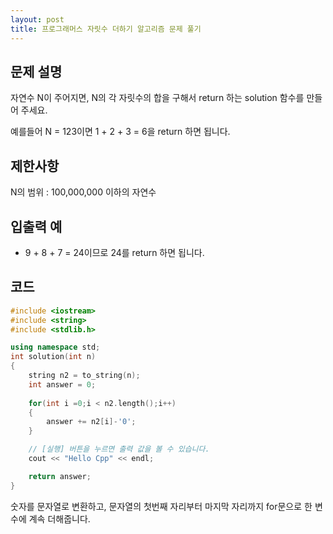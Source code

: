 ```yaml
---
layout: post
title: 프로그래머스 자릿수 더하기 알고리즘 문제 풀기
---
```




## 문제 설명

자연수 N이 주어지면, N의 각 자릿수의 합을 구해서 return 하는 solution 함수를 만들어 주세요.

예를들어 N = 123이면 1 + 2 + 3 = 6을 return 하면 됩니다.

## 제한사항

N의 범위 : 100,000,000 이하의 자연수

## 입출력 예

* 9 + 8 + 7 = 24이므로 24를 return 하면 됩니다.

## 코드

```c++
#include <iostream>
#include <string>
#include <stdlib.h>

using namespace std;
int solution(int n)
{
    string n2 = to_string(n);
    int answer = 0;
    
    for(int i =0;i < n2.length();i++)
    {
        answer += n2[i]-'0';
    }

    // [실행] 버튼을 누르면 출력 값을 볼 수 있습니다.
    cout << "Hello Cpp" << endl;

    return answer;
}
```

숫자를 문자열로 변환하고, 문자열의 첫번째 자리부터 마지막 자리까지 for문으로 한 변수에 계속 더해줍니다.